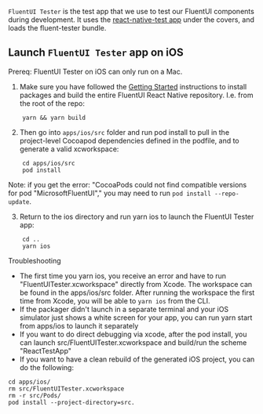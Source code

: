 `FluentUI Tester` is the test app that we use to test our FluentUI components during development. It uses the [react-native-test app](https://github.com/microsoft/react-native-test-app) under the covers, and loads the fluent-tester bundle.

## Launch `FluentUI Tester` app on iOS

Prereq: FluentUI Tester on iOS can only run on a Mac.

1. Make sure you have followed the [Getting Started](../../README.md) instructions to install packages and build the entire FluentUI React Native repository. I.e. from the root of the repo:
```
    yarn && yarn build
```

2. Then go into `apps/ios/src` folder and run pod install to pull in the project-level Cocoapod dependencies defined in the podfile, and to generate a valid xcworkspace:

```
    cd apps/ios/src
    pod install
```
Note: if you get the error: "CocoaPods could not find compatible versions for pod "MicrosoftFluentUI"," you may need to run `pod install --repo-update`.

3. Return to the ios directory and run yarn ios to launch the FluentUI Tester app:

```
    cd ..
    yarn ios
```

Troubleshooting
- The first time you yarn ios, you receive an error and have to run "FluentUITester.xcworkspace" directly from Xcode. The workspace can be found in the apps/ios/src folder. After running the workspace the first time from Xcode, you will be able to `yarn ios` from the CLI.
- If the packager didn't launch in a separate terminal and your iOS simulator just shows a white screen for your app, you can run yarn start from apps/ios to launch it separately
- If you want to do direct debugging via xcode, after the pod install, you can launch src/FluentUITester.xcworkspace and build/run the scheme "ReactTestApp"
- If you want to have a clean rebuild of the generated iOS project, you can do the following:
```
cd apps/ios/
rm src/FluentUITester.xcworkspace
rm -r src/Pods/
pod install --project-directory=src.
```
